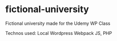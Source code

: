 # fictional-university
Fictional university made for the Udemy WP Class

Technos used:
Local
Wordpress
Webpack
JS, PHP

